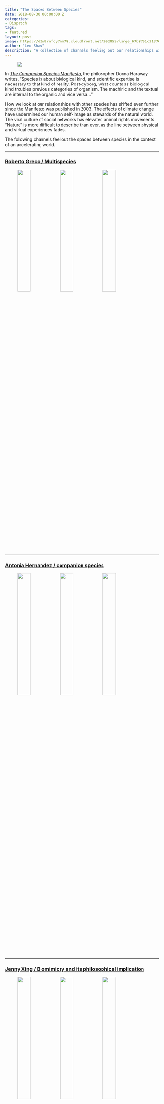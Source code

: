 ```yaml
---
title: "The Spaces Between Species"
date: 2018-08-30 00:00:00 Z
categories:
- Dispatch
tags:
- featured
layout: post
image: https://d2w9rnfcy7mm78.cloudfront.net/302855/large_67b8761c31376d6e4d0f017ec6d502ea.jpg
author: "Leo Shaw"
description: "A collection of channels feeling out our relationships with non-human beings."
---
```


<figure>
  <img src="https://d2w9rnfcy7mm78.cloudfront.net/302855/large_67b8761c31376d6e4d0f017ec6d502ea.jpg" />
</figure>

In [_The Companion Species Manifesto_](http://xenopraxis.net/readings/haraway_companion.pdf), the philosopher Donna Haraway writes, “Species is about biological kind, and scientific expertise is necessary to that kind of reality. Post-cyborg, what counts as biological kind troubles previous categories of organism. The machinic and the textual are internal to the organic and vice versa...”

How we look at our relationships with other species has shifted even further since the Manifesto was published in 2003. The effects of climate change have undermined our human self-image as stewards of the natural world. The viral culture of social networks has elevated animal rights movements. “Nature” is more difficult to describe than ever, as the line between physical and virtual experiences fades.

The following channels feel out the spaces between species in the context of an accelerating world.

---

### [Roberto Greco / Multispecies](https://www.are.na/roberto-greco/multispecies)

<figure>
  <img src="https://d2w9rnfcy7mm78.cloudfront.net/2621442/large_a490300a3b81cb7f28d33beaea434247.jpg" style="display:inline-block; width: 32%; margin-top: 0; vertical-align: top;" />
  <img src="https://d2w9rnfcy7mm78.cloudfront.net/2621438/original_dc87bc4622b130241625657522247fd7.jpg" style="display:inline-block; width: 32%; margin-top: 0; vertical-align: top;" />
  <img src="https://d2w9rnfcy7mm78.cloudfront.net/2621244/original_6c915dc064146afaa68fdfa0b4b3591f.png" style="display:inline-block; width: 32%; margin-top: 0; vertical-align: top;" />
</figure>

---

### [Antonia Hernandez / companion species](https://www.are.na/antonia-hernandez/companion-species)

<figure>
  <img src="https://d2w9rnfcy7mm78.cloudfront.net/2621051/square_3cad6c2c1471e3742cfc8a94328f5039.png" style="display:inline-block; width: 32%; margin-top: 0; vertical-align: top;" />
  <img src="https://d2w9rnfcy7mm78.cloudfront.net/952735/square_466503829c39f2f88cdac116acf82312.jpg" style="display:inline-block; width: 32%; margin-top: 0; vertical-align: top;" />
  <img src="https://d2w9rnfcy7mm78.cloudfront.net/379435/square_fe1c4d45d34931a267818944f795acc7.jpg" style="display:inline-block; width: 32%; margin-top: 0; vertical-align: top;" />

</figure>

---

### [Jenny Xing / Biomimicry and its philosophical implication](https://www.are.na/jenny-xing/biomimicry-and-its-philosophical-implication)

<figure>
  <img src="https://d2w9rnfcy7mm78.cloudfront.net/2621328/square_752139294f9f7bda5ec421e3c712076b.png" style="display:inline-block; width: 32%; margin-top: 0; vertical-align: top;" />
  <img src="https://d2w9rnfcy7mm78.cloudfront.net/40607/square_75e2801e23cf4709b1b6c2dad5aab927.jpeg" style="display:inline-block; width: 32%; margin-top: 0; vertical-align: top;" />
  <img src="https://d2w9rnfcy7mm78.cloudfront.net/2621157/square_d21f08214c9e63ec6b11bbba2d265826.png" style="display:inline-block; width: 32%; margin-top: 0; vertical-align: top;" />
</figure>

---

### [David Hilmer Rex / Learning and living with (radically different) selves - Being naive & using experienced bodies](https://www.are.na/david-hilmer-rex/learning-and-living-with-radically-different-selves-being-naive-using-experienced-bodies)

<figure>
<img src="https://d2w9rnfcy7mm78.cloudfront.net/229941/square_fed9b21838bab25cdf4a0c713fd660b8.jpg" style="display:inline-block; width: 32%; margin-top: 0; vertical-align: top;" />
<img src="https://d2w9rnfcy7mm78.cloudfront.net/2621463/large_628866f85e21212f9ac5c2d5d6b24f89.png" style="display:inline-block; width: 32%; margin-top: 0; vertical-align: top;" />
<img src="https://d2w9rnfcy7mm78.cloudfront.net/287207/square_a207e687a01db184f1a116ae8cd03a09.jpg" style="display:inline-block; width: 32%; margin-top: 0; vertical-align: top;" />
</figure>

---

### [Gabe Wexler / Nonhuman friends and anchors](https://www.are.na/gabe-wexler/nonhuman-friends-and-anchors)

<figure>
<img src="https://d2w9rnfcy7mm78.cloudfront.net/1864086/square_1c91ee4580d7223832d1a5a4ac95dc4c.jpg" style="display:inline-block; width: 32%; margin-top: 0; vertical-align: top;" />
<img src="https://d2w9rnfcy7mm78.cloudfront.net/1914768/square_e470955abaf3dcf32e5fe264c8432c88.jpg" style="display:inline-block; width: 32%; margin-top: 0; vertical-align: top;" />
<img src="https://d2w9rnfcy7mm78.cloudfront.net/38421/square_44adc918a181a4eb3f21e1d2a7b9904f.jpg" style="display:inline-block; width: 32%; margin-top: 0; vertical-align: top;" />
</figure>

---

Explore more interspecies behavior in the [Are.na Commons](https://www.are.na/are-na-commons/the-spaces-between-species).

Are.na Dispatch is a biweekly selection of new blog posts and notable channels, selected by the Are.na team and community. [Subscribe here](https://confirmsubscription.com/h/d/63777718A8377397).
